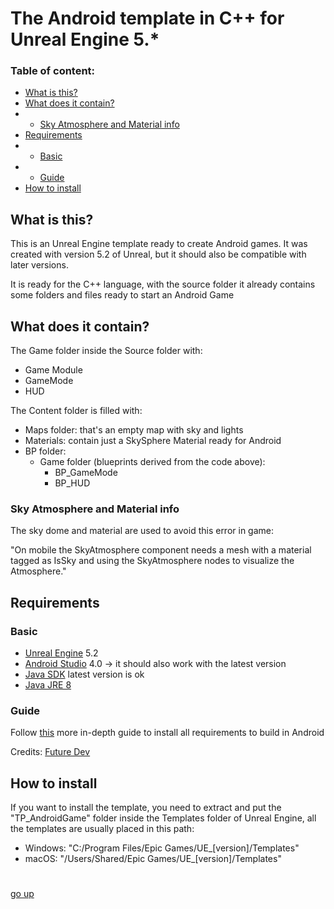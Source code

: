 # The Android template in C++ for Unreal Engine 5.*

### Table of content:
- [What is this?](https://github.com/fabio-pitt/TP_AndroidGame?tab=readme-ov-file#what-is-this)
- [What does it contain?](https://github.com/fabio-pitt/TP_AndroidGame?tab=readme-ov-file#what-does-it-contain)
- - [Sky Atmosphere and Material info](https://github.com/fabio-pitt/TP_AndroidGame?tab=readme-ov-file#sky-atmosphere-and-material-info)
- [Requirements](https://github.com/fabio-pitt/TP_AndroidGame?tab=readme-ov-file#requirements)
- - [Basic](https://github.com/fabio-pitt/TP_AndroidGame?tab=readme-ov-file#requirements)
- - [Guide](https://github.com/fabio-pitt/TP_AndroidGame?tab=readme-ov-file#requirements)
- [How to install](https://github.com/fabio-pitt/TP_AndroidGame?tab=readme-ov-file#requirements)

## What is this?

This is an Unreal Engine template ready to create Android games.
It was created with version 5.2 of Unreal, but it should also be compatible with later versions.

It is ready for the C++ language, with the source folder it already contains some folders and files ready to start an Android Game

## What does it contain?
The Game folder inside the Source folder with:
- Game Module
- GameMode
- HUD

The Content folder is filled with:
- Maps folder: that's an empty map with sky and lights
- Materials: contain just a SkySphere Material ready for Android
- BP folder:
  - Game folder (blueprints derived from the code above):
    - BP_GameMode
    - BP_HUD 

### Sky Atmosphere and Material info
The sky dome and material are used to avoid this error in game:

"On mobile the SkyAtmosphere component needs a mesh with a material tagged as IsSky and using the SkyAtmosphere nodes to visualize the Atmosphere."

## Requirements
### Basic
- [Unreal Engine](https://www.unrealengine.com/en-US?sessionInvalidated=true) 5.2
- [Android Studio](https://developer.android.com/studio/archive) 4.0 -> it should also work with the latest version
- [Java SDK](https://www.oracle.com/java/technologies/downloads/) latest version is ok
- [Java JRE 8](https://www.oracle.com/java/technologies/downloads/)

### Guide 
Follow [this](https://youtu.be/sXfbLx_3FII?si=WHVGY3BXzNQT6zIC) more in-depth guide to install all requirements to build in Android

Credits: [Future Dev](https://www.youtube.com/@Future-Developer)

## How to install
If you want to install the template, you need to extract and put the "TP_AndroidGame" folder inside the Templates folder of Unreal Engine,
all the templates are usually placed in this path: 

- Windows: "C:/Program Files/Epic Games/UE_[version]/Templates"
- macOS: "/Users/Shared/Epic Games/UE_[version]/Templates"

#
[go up](https://github.com/fabio-pitt/TP_AndroidGame?tab=readme-ov-file#the-android-template-in-c-for-unreal-engine-5)
